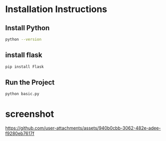 # Installation Instructions

## Install Python
```bash
python --version
```
## install flask
```bash
pip install Flask

```
## Run the Project
```bash
python basic.py
```

# screenshot

https://github.com/user-attachments/assets/940b0cbb-3062-482e-adee-f9280eb7617f
